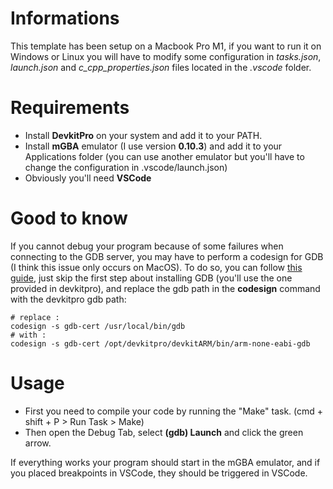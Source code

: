 # Informations

This template has been setup on a Macbook Pro M1, if you want to run it on Windows or Linux you will have to modify some configuration in *tasks.json*, *launch.json* and *c_cpp_properties.json* files located in the *.vscode* folder.

# Requirements

- Install **DevkitPro** on your system and add it to your PATH.
- Install **mGBA** emulator (I use version **0.10.3**) and add it to your Applications folder (you can use another emulator but you'll have to change the configuration in .vscode/launch.json)
- Obviously you'll need **VSCode**

# Good to know

If you cannot debug your program because of some failures when connecting to the GDB server, you may have to perform a codesign for GDB (I think this issue only occurs on MacOS).
To do so, you can follow [this guide](https://medium.com/@royalstream/how-to-install-and-codesign-gdb-on-os-x-el-capitan-aab3d1172e95), just skip the first step about installing GDB (you'll use the one provided in devkitpro), and replace the gdb path in the **codesign** command with the devkitpro gdb path:

```shell
# replace :
codesign -s gdb-cert /usr/local/bin/gdb
# with :
codesign -s gdb-cert /opt/devkitpro/devkitARM/bin/arm-none-eabi-gdb
```

# Usage

- First you need to compile your code by running the "Make" task. (cmd + shift + P > Run Task > Make)
- Then open the Debug Tab, select **(gdb) Launch** and click the green arrow.

If everything works your program should start in the mGBA emulator, and if you placed breakpoints in VSCode, they should be triggered in VSCode.